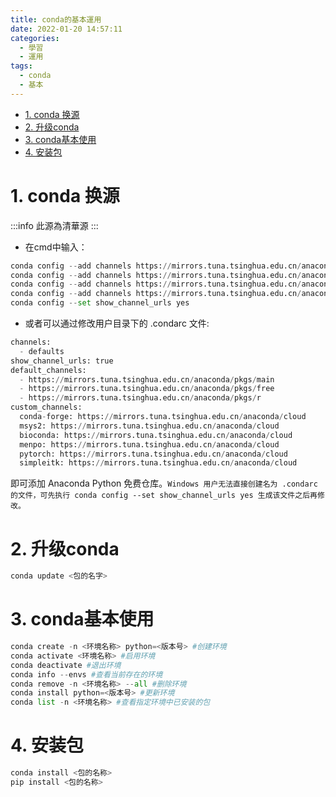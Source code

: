 ```yaml
---
title: conda的基本運用
date: 2022-01-20 14:57:11
categories:
  - 學習
  - 運用
tags:
  - conda
  - 基本
---
```


- [1. conda 换源](#1-conda-换源)
- [2. 升级conda](#2-升级conda)
- [3. conda基本使用](#3-conda基本使用)
- [4. 安装包](#4-安装包)

# 1. conda 换源

:::info
此源為清華源
:::

-   在cmd中输入：

```python
conda config --add channels https://mirrors.tuna.tsinghua.edu.cn/anaconda/pkgs/free/
conda config --add channels https://mirrors.tuna.tsinghua.edu.cn/anaconda/pkgs/main/
conda config --add channels https://mirrors.tuna.tsinghua.edu.cn/anaconda/cloud/pytorch/
conda config --add channels https://mirrors.tuna.tsinghua.edu.cn/anaconda/cloud/conda-forge/
conda config --set show_channel_urls yes
```

-   或者可以通过修改用户目录下的 .condarc 文件:

```python
channels:
  - defaults
show_channel_urls: true
default_channels:
  - https://mirrors.tuna.tsinghua.edu.cn/anaconda/pkgs/main
  - https://mirrors.tuna.tsinghua.edu.cn/anaconda/pkgs/free
  - https://mirrors.tuna.tsinghua.edu.cn/anaconda/pkgs/r
custom_channels:
  conda-forge: https://mirrors.tuna.tsinghua.edu.cn/anaconda/cloud
  msys2: https://mirrors.tuna.tsinghua.edu.cn/anaconda/cloud
  bioconda: https://mirrors.tuna.tsinghua.edu.cn/anaconda/cloud
  menpo: https://mirrors.tuna.tsinghua.edu.cn/anaconda/cloud
  pytorch: https://mirrors.tuna.tsinghua.edu.cn/anaconda/cloud
  simpleitk: https://mirrors.tuna.tsinghua.edu.cn/anaconda/cloud
```

即可添加 Anaconda Python 免费仓库。`Windows 用户无法直接创建名为 .condarc 的文件，可先执行 conda config --set show_channel_urls yes 生成该文件之后再修改。`

# 2. 升级conda

```python
conda update <包的名字>
```

# 3. conda基本使用

```python
conda create -n <环境名称> python=<版本号> #创建环境
conda activate <环境名称> #启用环境
conda deactivate #退出环境
conda info --envs #查看当前存在的环境
conda remove -n <环境名称> --all #删除环境
conda install python=<版本号> #更新环境
conda list -n <环境名称> #查看指定环境中已安装的包
```

# 4. 安装包

```python
conda install <包的名称>
pip install <包的名称>
```
